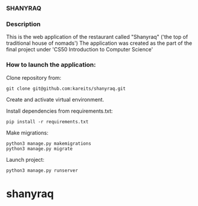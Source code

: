 ### SHANYRAQ

### Description
This is the web application of the restaurant called "Shanyraq"
('the top of traditional house of nomads')
The application was created as the part of the final project
under 'CS50 Introduction to Computer Science'

### How to launch the application:

Clone repository from:

```
git clone git@github.com:kareits/shanyraq.git
```

Create and activate virtual environment.

Install dependencies from requirements.txt:

```
pip install -r requirements.txt
```

Make migrations:

```
python3 manage.py makemigrations
python3 manage.py migrate
```

Launch project:

```
python3 manage.py runserver
```
# shanyraq
